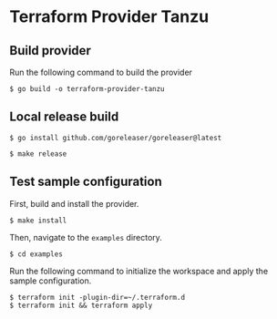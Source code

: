 # Terraform Provider Tanzu

## Build provider

Run the following command to build the provider

```shell
$ go build -o terraform-provider-tanzu
```

## Local release build

```shell
$ go install github.com/goreleaser/goreleaser@latest
```

```shell
$ make release
```

## Test sample configuration

First, build and install the provider.

```shell
$ make install
```

Then, navigate to the `examples` directory. 

```shell
$ cd examples
```

Run the following command to initialize the workspace and apply the sample configuration.

```shell
$ terraform init -plugin-dir=~/.terraform.d
$ terraform init && terraform apply
```

